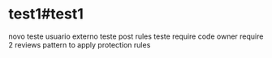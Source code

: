 # test1#test1
novo teste usuario externo
teste post rules
teste require code owner
require 2 reviews
pattern to apply protection rules
